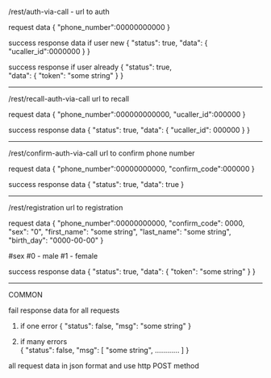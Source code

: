 /rest/auth-via-call - url to auth 

request data 
{
    "phone_number":00000000000
} 

success response data if user new
{
    "status": true, 
    "data": {
        "ucaller_id":0000000
    }
}

success response if user already 
{
    "status": true,  
    "data": {
        "token": "some string"
    }
}

------------------------------------------------------------------------------------------------------------------------

/rest/recall-auth-via-call url to recall
 
request data
{
    "phone_number":000000000000, 
    "ucaller_id":000000
}

success response data 
{
    "status": true,
    "data": {
        "ucaller_id": 000000
    }
}

------------------------------------------------------------------------------------------------------------------------

/rest/confirm-auth-via-call url to confirm phone number

request data
{
    "phone_number":00000000000,
    "confirm_code":000000
}

success response data 
{
    "status": true, 
    "data": true
}

------------------------------------------------------------------------------------------------------------------------

/rest/registration url to registration 

request data
{
    "phone_number":00000000000, 
    "confirm_code": 0000, 
    "sex": "0", 
    "first_name": "some string", 
    "last_name": "some string",
    "birth_day": "0000-00-00"
}

#sex
#0 - male
#1 - female 

success response data
{
    "status": true,
    "data": {
        "token": "some string"
    }
}

------------------------------------------------------------------------------------------------------------------------

COMMON

fail response data for all requests 

1) if one error 
{
    "status": false,
    "msg": "some string"
}

2) if many errors  
{
    "status": false, 
     "msg": [
        "some string",
        ............
    ]
}

all request data in json format and use http POST method
